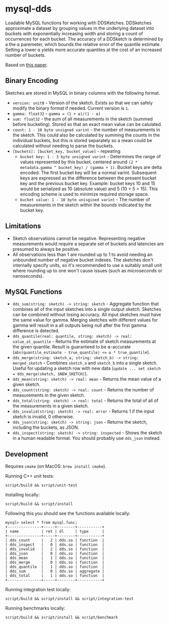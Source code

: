 # mysql-dds

Loadable MySQL functions for working with DDSKetches. DDSketches approximate a
dataset by grouping values in the underlying dataset into buckets with
exponentially increasing width and storing a count of occurrences for each
bucket. The accuracy of a DDSketch is determined by a the ⍺ paremeter, which
bounds the relative error of the quantile estimate. Setting a lower ⍺ yields
more accurate quantiles at the cost of an increased number of buckets.

Based on [this paper](https://arxiv.org/pdf/1908.10693.pdf).

## Binary Encoding

Sketches are stored in MySQL in binary columns with the following format.

* `version: unit8` - Version of the sketch. Exists so that we can safely modify the binary format if needed. Current version is `1`. 
* `gamma: float32` - `gamma = (1 + ⍺)/(1 - ⍺)`
* `sum: float32` - the sum of all measurements in the sketch (summed before bucketing). Stored so that an exact mean value can be calulated.
* `count: 1 - 10 byte unsigned varint` - the number of measurements in the sketch. This could also be calculated by summing the counts in the individual buckets, but this is stored separately so a mean could be calculated without needing to parse the buckets.
* `[buckets]: [bucket_key, bucket_value]` - repeating
    * `bucket key: 1 - 3 byte unsigned varint` - Determines the range of values represented by this bucket, centered around `(2 * metadata.gamma ^ bucket_key) / (gamma + 1)`. Bucket keys are delta encoded. The first bucket key will be a normal varint. Subsequent keys are expressed as the difference between the present bucket key and the previous bucket key. Example: bucket keys 10 and 15 would be serialized as 10 (absolute value) and 5 (10 + 5 = 15). This encoding scheme is used to minimize required storage space.
    * `bucket value: 1 - 10 byte unisgined varint` - The number of measurements in the sketch within the bounds indicated by the bucket key.

## Limitations

* Sketch observations cannot be negative. Representing negative measurements would require a separate set of buckets and latencies are presumed to always be positive.
* All observations less than 1 are rounded up to 1 to avoid needing an unbounded number of negative bucket indexes. The sketches don't internally specify units, so it's recommended to use a suitably small unit where rounding up to one won't cause issues (such as microseconds or nanoseconds).

## MySQL Functions

* `dds_sum(string: sketch) -> string: sketch` - Aggregate function that combines all of the input sketches into a single output sketch. Sketches can be combined without losing accuracy. All input sketches must have the same value for gamma. Merging sketches with different values for gamma will result in a all outputs being null after the first gamma difference is detected.
* `dds_quantile(real: quantile, string: sketch) -> real: value_at_quantile` - Returns the estimate of sketch measurements at the given quantile. Result is guaranteed to be ⍺-accurate (`abs(quantile_estimate - true_quantile) <= ⍺ * true_quantile`).
* `dds_merge(string: sketch_a, string: sketch_b) -> string: merged_sketch` - Combines `sketch_a` and `sketch_b` into a single sketch. Useful for updating a sketch row with new data (`update ... set sketch = dds_merge(sketch, $NEW_SKETCH)`).
* `dds_mean(string: sketch) -> real: mean` - Returns the mean value of a given sketch.
* `dds_count(string: sketch) -> real: count` - Returns the number of measurements in the given sketch.
* `dds_total(string: sketch) -> real: total` - Returns the total of all of the measurements in a given sketch.
* `dds_invalid(string: sketch) -> real: error` - Returns 1 if the input sketch is invalid, 0 otherwise.
* `dds_json(string: sketch) -> string: json` - Returns the sketch, including the buckets, as JSON.
* `dds_inspect(string: sketch) -> string: inspected` - Shows the sketch in a human readable format. You should probably use `dds_json` instead.

## Development

Requires `cmake` (on MacOS: `brew install cmake`).

Running C++ unit tests:

```shell
script/build && script/unit-test
```

Installing locally:

```shell
script/build && script/install
```

Following this you should see the functions available locally:

```
mysql> select * from mysql.func;
+---------------+-----+--------+-----------+
| name          | ret | dl     | type      |
+---------------+-----+--------+-----------+
| dds_count     |   2 | dds.so | function  |
| dds_inspect   |   0 | dds.so | function  |
| dds_invalid   |   2 | dds.so | function  |
| dds_json      |   0 | dds.so | function  |
| dds_mean      |   1 | dds.so | function  |
| dds_merge     |   0 | dds.so | function  |
| dds_quantile  |   1 | dds.so | function  |
| dds_sum       |   0 | dds.so | aggregate |
| dds_total     |   1 | dds.so | function  |
+---------------+-----+--------+-----------+
```


Running integration test locally:

```shell
script/build && script/install && script/integration-test
```

Running benchmarks locally:

```shell
script/build && script/install && script/benchmark
```


